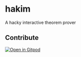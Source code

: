 # hakim
A hacky interactive theorem prover

## Contribute

[![Open in Gitpod](https://gitpod.io/button/open-in-gitpod.svg)](https://gitpod.io/#https://github.com/babaeee/hakim/)
